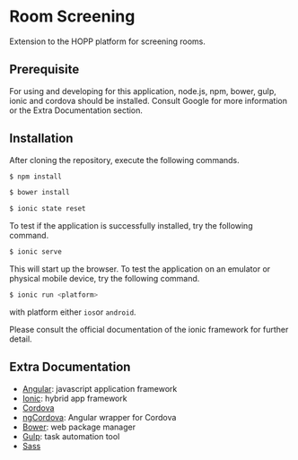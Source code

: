 Room Screening
=====================
Extension to the HOPP platform for screening rooms.

## Prerequisite
For using and developing for this application, node.js, npm, bower, gulp,  ionic and cordova should be installed. Consult Google for more information or the Extra Documentation section.

## Installation
After cloning the repository, execute the following commands.
```bash
$ npm install
```
```bash
$ bower install
```
```bash
$ ionic state reset
```

To test if the application is successfully installed, try the following command.
```bash
$ ionic serve
```
This will start up the browser. To test the application on an emulator or physical mobile device, try the following command. 
```bash
$ ionic run <platform>
```
with platform either `ios`or `android`.

Please consult the official documentation of the ionic framework for further detail.




## Extra Documentation

* [Angular](https://docs.angularjs.org/api): javascript application framework
* [Ionic](http://ionicframework.com): hybrid app framework
* [Cordova](https://cordova.apache.org)
* [ngCordova](http://ngcordova.com/docs/): Angular wrapper for Cordova
* [Bower](https://bower.io): web package manager
* [Gulp](http://gulpjs.com): task automation tool
* [Sass](http://sass-lang.com)